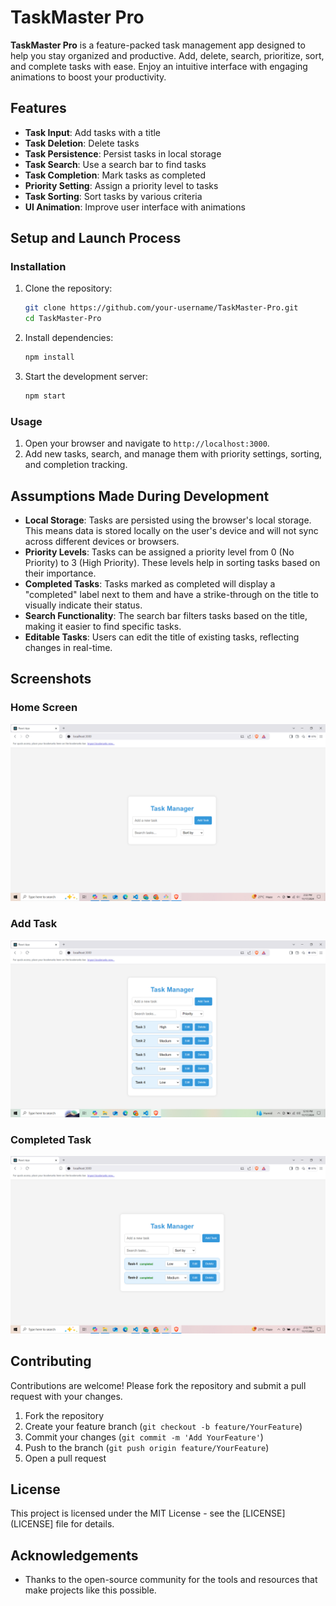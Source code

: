 # TaskMaster Pro

**TaskMaster Pro** is a feature-packed task management app designed to help you stay organized and productive. Add, delete, search, prioritize, sort, and complete tasks with ease. Enjoy an intuitive interface with engaging animations to boost your productivity.

## Features

- **Task Input**: Add tasks with a title
- **Task Deletion**: Delete tasks
- **Task Persistence**: Persist tasks in local storage
- **Task Search**: Use a search bar to find tasks
- **Task Completion**: Mark tasks as completed
- **Priority Setting**: Assign a priority level to tasks
- **Task Sorting**: Sort tasks by various criteria
- **UI Animation**: Improve user interface with animations

## Setup and Launch Process

### Installation

1. Clone the repository:
    ```bash
    git clone https://github.com/your-username/TaskMaster-Pro.git
    cd TaskMaster-Pro
    ```

2. Install dependencies:
    ```bash
    npm install
    ```

3. Start the development server:
    ```bash
    npm start
    ```

### Usage

1. Open your browser and navigate to `http://localhost:3000`.
2. Add new tasks, search, and manage them with priority settings, sorting, and completion tracking.

## Assumptions Made During Development

- **Local Storage**: Tasks are persisted using the browser's local storage. This means data is stored locally on the user's device and will not sync across different devices or browsers.
- **Priority Levels**: Tasks can be assigned a priority level from 0 (No Priority) to 3 (High Priority). These levels help in sorting tasks based on their importance.
- **Completed Tasks**: Tasks marked as completed will display a "completed" label next to them and have a strike-through on the title to visually indicate their status.
- **Search Functionality**: The search bar filters tasks based on the title, making it easier to find specific tasks.
- **Editable Tasks**: Users can edit the title of existing tasks, reflecting changes in real-time.

## Screenshots

### Home Screen
![Home Screen](images/home_screen.png)

### Add Task
![Add Task](images/add_task.png)

### Completed Task
![Completed Task](images/completed_task.png)

## Contributing

Contributions are welcome! Please fork the repository and submit a pull request with your changes. 

1. Fork the repository
2. Create your feature branch (`git checkout -b feature/YourFeature`)
3. Commit your changes (`git commit -m 'Add YourFeature'`)
4. Push to the branch (`git push origin feature/YourFeature`)
5. Open a pull request

## License

This project is licensed under the MIT License - see the [LICENSE](LICENSE] file for details.

## Acknowledgements

- Thanks to the open-source community for the tools and resources that make projects like this possible.

